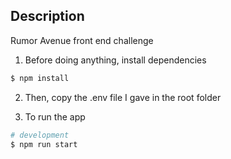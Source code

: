 ## Description

Rumor Avenue front end challenge

1. Before doing anything, install dependencies

```bash
$ npm install
```

2. Then, copy the .env file I gave in the root folder

3. To run the app

```bash
# development
$ npm run start

```
